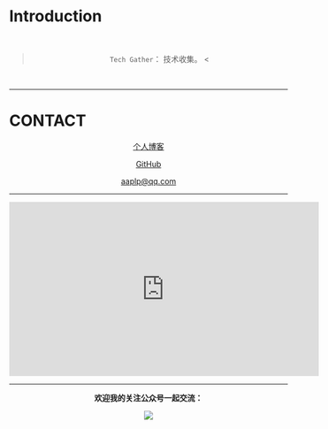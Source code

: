 # Introduction

<div align="center">  




<br>


> `Tech Gather`： 技术收集。 <

<br/>

</div>


----------


# CONTACT

<div align="center">

[个人博客](https://mistyle.top)



[GitHub](https://github.com/mistyle "github")

[aaplp@qq.com](mailto:aaplp@qq.com)


---

<iframe width="560" height="315" src="https://www.baidu.com" frameborder="0" allowfullscreen></iframe>


---



**欢迎我的关注公众号一起交流：**

![](https://mistyle.top/images/wechat-qcode.jpg)

</div>



